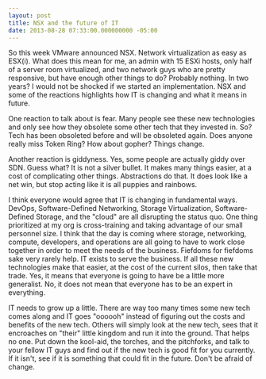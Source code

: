 ```yaml
---
layout: post
title: NSX and the future of IT
date: 2013-08-28 07:33:00.000000000 -05:00
---
```


So this week VMware announced NSX. Network virtualization as easy as ESX(i).
What does this mean for me, an admin with 15 ESXi hosts, only half of a server room virtualized, and two network guys who are pretty responsive, but have enough other things to do? Probably nothing. In two years? I would not be shocked if we started an implementation. NSX and some of the reactions
highlights how IT is changing and what it means in future.

One reaction to talk about is fear. Many people see these new 
technologies and only see how they obsolete some other tech that they invested in. So? Tech has been obsoleted before and will be obsoleted again. Does anyone really miss Token Ring? How about gopher? Things change.

Another reaction is giddyness. Yes, some people are actually giddy over SDN.
Guess what? It is not a silver bullet. It makes many things easier, at a cost
of complicating other things. Abstractions do that. It does look like a net
win, but stop acting like it is all puppies and rainbows.

I think everyone would agree that IT is changing in fundamental ways. DevOps,
Software-Defined Networking, Storage Virtualization, Software-Defined Storage, and the "cloud" are all disrupting the status quo. One thing prioritized at my org is cross-training and taking advantage of our small personnel size. I think that the day is coming where storage, networking, compute, developers, and operations are all going to have to work close together in order to meet the needs of the business. Fiefdoms for fiefdoms sake very rarely help. IT exists to serve the business. If all these new technologies make that easier, at the cost of the current silos, then take that trade. Yes, it means that everyone is going to have be a little more generalist. No, it does not mean that everyone has to be an expert in everything.

IT needs to grow up a little. There are way too many times some new tech comes along and IT goes "oooooh" instead of figuring out the costs and benefits of the new tech. Others will simply look at the new tech, sees that it encroaches on "their" little kingdom and run it into the ground. That helps no one. Put down the kool-aid, the torches, and the pitchforks, and talk to your fellow IT guys and find out if the new tech is good fit for you currently. If it isn't, see if it is something that could fit in the future. Don't be afraid of change.
